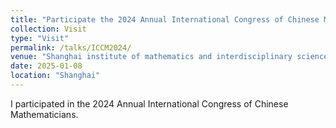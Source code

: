 ```yaml
---
title: "Participate the 2024 Annual International Congress of Chinese Mathematicians"
collection: Visit
type: "Visit"
permalink: /talks/ICCM2024/
venue: "Shanghai institute of mathematics and interdisciplinary sciences"
date: 2025-01-08
location: "Shanghai"
---
```



I participated in the 2024 Annual International Congress of Chinese Mathematicians.

